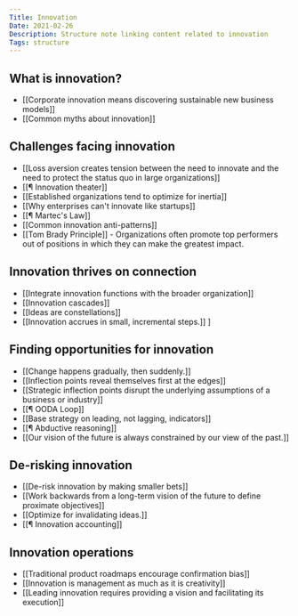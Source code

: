 ```yaml
---
Title: Innovation
Date: 2021-02-26
Description: Structure note linking content related to innovation
Tags: structure
---
```


## What is innovation?
- [[Corporate innovation means discovering sustainable new business models]]
- [[Common myths about innovation]]

## Challenges facing innovation
- [[Loss aversion creates tension between the need to innovate and the need to protect the status quo in large organizations]]
- [[¶ Innovation theater]]
- [[Established organizations tend to optimize for inertia]]
- [[Why enterprises can't innovate like startups]]
- [[¶ Martec's Law]]
- [[Common innovation anti-patterns]]
- [[Tom Brady Principle]] - Organizations often promote top performers out of positions in which they can make the greatest impact.

## Innovation thrives on connection
- [[Integrate innovation functions with the broader organization]]
- [[Innovation cascades]]
- [[Ideas are constellations]]
- [[Innovation accrues in small, incremental steps.]]
]

## Finding opportunities for innovation
- [[Change happens gradually, then suddenly.]]
- [[Inflection points reveal themselves first at the edges]]
- [[Strategic inflection points disrupt the underlying assumptions of a business or industry]]
- [[¶ OODA Loop]]
- [[Base strategy on leading, not lagging, indicators]]
- [[¶ Abductive reasoning]]
- [[Our vision of the future is always constrained by our view of the past.]]

## De-risking innovation
- [[De-risk innovation by making smaller bets]]
- [[Work backwards from a long-term vision of the future to define proximate objectives]]
- [[Optimize for invalidating ideas.]]
- [[¶ Innovation accounting]]

## Innovation operations
- [[Traditional product roadmaps encourage confirmation bias]]
- [[Innovation is management as much as it is creativity]]
- [[Leading innovation requires providing a vision and facilitating its execution]]
